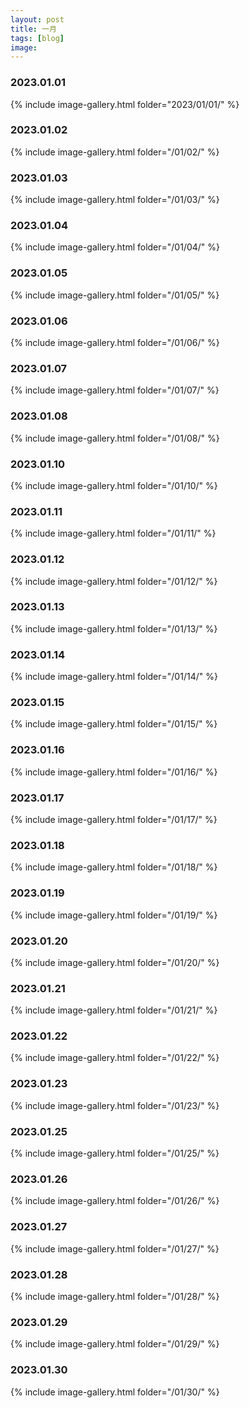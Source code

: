 ```yaml
---
layout: post
title: 一月
tags: [blog]
image: 
---
```


### 2023.01.01

{% include image-gallery.html folder="2023/01/01/" %}

### 2023.01.02

{% include image-gallery.html folder="/01/02/" %}

### 2023.01.03

{% include image-gallery.html folder="/01/03/" %}

### 2023.01.04

{% include image-gallery.html folder="/01/04/" %}

### 2023.01.05

{% include image-gallery.html folder="/01/05/" %}

### 2023.01.06

{% include image-gallery.html folder="/01/06/" %}

### 2023.01.07

{% include image-gallery.html folder="/01/07/" %}

### 2023.01.08

{% include image-gallery.html folder="/01/08/" %}

### 2023.01.10

{% include image-gallery.html folder="/01/10/" %}

### 2023.01.11

{% include image-gallery.html folder="/01/11/" %}

### 2023.01.12

{% include image-gallery.html folder="/01/12/" %}

### 2023.01.13

{% include image-gallery.html folder="/01/13/" %}

### 2023.01.14

{% include image-gallery.html folder="/01/14/" %}

### 2023.01.15

{% include image-gallery.html folder="/01/15/" %}

### 2023.01.16

{% include image-gallery.html folder="/01/16/" %}

### 2023.01.17

{% include image-gallery.html folder="/01/17/" %}

### 2023.01.18

{% include image-gallery.html folder="/01/18/" %}

### 2023.01.19

{% include image-gallery.html folder="/01/19/" %}

### 2023.01.20

{% include image-gallery.html folder="/01/20/" %}

### 2023.01.21

{% include image-gallery.html folder="/01/21/" %}

### 2023.01.22

{% include image-gallery.html folder="/01/22/" %}

### 2023.01.23

{% include image-gallery.html folder="/01/23/" %}

### 2023.01.25

{% include image-gallery.html folder="/01/25/" %}

### 2023.01.26

{% include image-gallery.html folder="/01/26/" %}

### 2023.01.27

{% include image-gallery.html folder="/01/27/" %}

### 2023.01.28

{% include image-gallery.html folder="/01/28/" %}

### 2023.01.29

{% include image-gallery.html folder="/01/29/" %}

### 2023.01.30

{% include image-gallery.html folder="/01/30/" %}